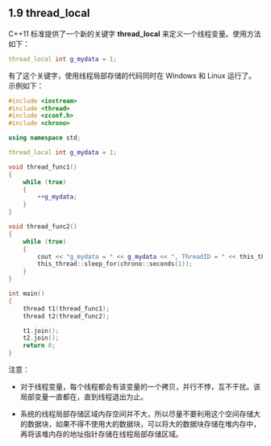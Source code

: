 ## 1.9 thread_local
C++11 标准提供了一个新的关键字 **thread_local** 来定义一个线程变量。使用方法如下：
```cpp
thread_local int g_mydata = 1;
```
有了这个关键字，使用线程局部存储的代码同时在 Windows 和 Linux 运行了。示例如下：
```cpp
#include <iostream>
#include <thread>
#include <zconf.h>
#include <chrono>

using namespace std;

thread_local int g_mydata = 1;

void thread_func1()
{
    while (true)
    {
        ++g_mydata;
    }
}

void thread_func2()
{
    while (true)
    {
        cout << "g_mydata = " << g_mydata << ", ThreadID = " << this_thread::get_id() << endl;
        this_thread::sleep_for(chrono::seconds(1));
    }
}

int main()
{
    thread t1(thread_func1);
    thread t2(thread_func2);

    t1.join();
    t2.join();
    return 0;
}
```

注意：

* 对于线程变量，每个线程都会有该变量的一个拷贝，并行不悖，互不干扰。该局部变量一直都在，直到线程退出为止。

* 系统的线程局部存储区域内存空间并不大，所以尽量不要利用这个空间存储大的数据块，如果不得不使用大的数据块，可以将大的数据块存储在堆内存中，再将该堆内存的地址指针存储在线程局部存储区域。